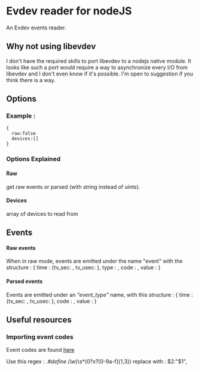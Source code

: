 # Evdev reader for nodeJS

An Evdev events reader.

## Why not using libevdev

I don't have the required skills to port libevdev to a nodejs native module.
It looks like such a port would require a way to asynchronize every I/O from libevdev and I don't even know if it's possible.
I'm open to suggestion if you think there is a way.

## Options

### Example :
    {
      raw:false
      devices:[]
    }

### Options Explained
#### Raw
*<bool>*
get raw events or parsed (with string instead of uints).

#### Devices
*<Array>*
array of devices to read from

## Events

#### Raw events
When in raw mode, events are emitted under the name "event" with the structure :
    {
      time : {tv_sec: <long>, tv_usec: <long>},
      type : <uint16>,
      code : <uint16>,
      value : <uint32>
    }

#### Parsed events

Events are emitted under an *"event_type"* name, with this structure :
    {
      time : {tv_sec: <long>, tv_usec: <long>},
      code : <string>,
      value : <uint32>
    }


## Useful resources

### Importing event codes

Event codes are found [here](https://github.com/torvalds/linux/blob/master/include/uapi/linux/input.h)

Use this regex :
    .*#define (\w*)\s*(0?x?[0-9a-f]{1,3})
replace with :
    $2:"$1",
